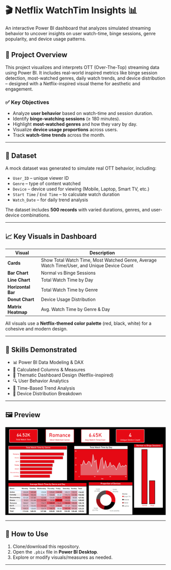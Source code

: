 # 🎬 Netflix WatchTim Insights 📊

An interactive Power BI dashboard that analyzes simulated streaming behavior to uncover insights on user watch-time, binge sessions, genre popularity, and device usage patterns.

## 🚀 Project Overview

This project visualizes and interprets OTT (Over-The-Top) streaming data using Power BI. It includes real-world inspired metrics like binge session detection, most-watched genres, daily watch trends, and device distribution – designed with a Netflix-inspired visual theme for aesthetic and engagement.

### ✅ Key Objectives

- Analyze **user behavior** based on watch-time and session duration.
- Identify **binge-watching sessions** (≥ 180 minutes).
- Highlight **most-watched genres** and how they vary by day.
- Visualize **device usage proportions** across users.
- Track **watch-time trends** across the month.

---

## 📁 Dataset

A mock dataset was generated to simulate real OTT behavior, including:

- `User_ID` – unique viewer ID  
- `Genre` – type of content watched  
- `Device` – device used for viewing (Mobile, Laptop, Smart TV, etc.)  
- `Start Time` / `End Time` – to calculate watch duration  
- `Watch_Date` – for daily trend analysis  

The dataset includes **500 records** with varied durations, genres, and user-device combinations.

---

## 📈 Key Visuals in Dashboard

| Visual | Description |
|--------|-------------|
| **Cards** | Show Total Watch Time, Most Watched Genre, Average Watch Time/User, and Unique Device Count |
| **Bar Chart** | Normal vs Binge Sessions |
| **Line Chart** | Total Watch Time by Day |
| **Horizontal Bar** | Total Watch Time by Genre |
| **Donut Chart** | Device Usage Distribution |
| **Matrix Heatmap** | Avg. Watch Time by Genre & Day |

All visuals use a **Netflix-themed color palette** (red, black, white) for a cohesive and modern design.

---

## 🧠 Skills Demonstrated

- 📊 Power BI Data Modeling & DAX
- 🧮 Calculated Columns & Measures
- 🎨 Thematic Dashboard Design (Netflix-inspired)
- 🔍 User Behavior Analytics
- 📅 Time-Based Trend Analysis
- 📱 Device Distribution Breakdown

---


## 🖼️ Preview

![Dashboard Preview](./OTT_Dashboard.png)  

---

## 📂 How to Use

1. Clone/download this repository.
2. Open the `.pbix` file in **Power BI Desktop**.
3. Explore or modify visuals/measures as needed.

---


